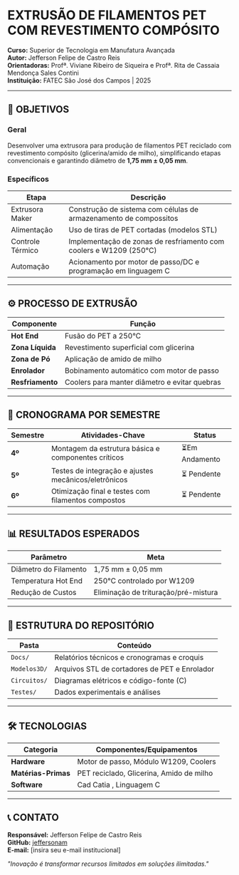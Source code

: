 # EXTRUSÃO DE FILAMENTOS PET COM REVESTIMENTO COMPÓSITO  
**Curso:** Superior de Tecnologia em Manufatura Avançada  
**Autor:** Jefferson Felipe de Castro Reis  
**Orientadoras:** Profª. Viviane Ribeiro de Siqueira e Profª. Rita de Cassaia Mendonça Sales Contini  
**Instituição:** FATEC São José dos Campos | 2025  

---

## 🎯 OBJETIVOS  
### Geral  
Desenvolver uma extrusora para produção de filamentos PET reciclado com revestimento compósito (glicerina/amido de milho), simplificando etapas convencionais e garantindo diâmetro de **1,75 mm ± 0,05 mm**.  

### Específicos  
| Etapa                  | Descrição                                                                 |  
|------------------------|---------------------------------------------------------------------------|  
|  Extrusora Maker    | Construção de sistema com células de armazenamento de compossitos          |  
|  Alimentação        | Uso de tiras de PET cortadas (modelos STL)                               |  
|  Controle Térmico   | Implementação de zonas de resfriamento com coolers e W1209 (250°C)       |  
|  Automação         | Acionamento por motor de passo/DC e programação em linguagem C           |  

---

## ⚙️ PROCESSO DE EXTRUSÃO  
| Componente             | Função                                                                   |  
|------------------------|---------------------------------------------------------------------------|  
| **Hot End**            | Fusão do PET a 250°C                                    |  
| **Zona Líquida**       | Revestimento superficial com glicerina                                   |  
| **Zona de Pó**         | Aplicação de amido de milho                                              |  
| **Enrolador**          | Bobinamento automático com motor de passo                                |  
| **Resfriamento**       | Coolers para manter diâmetro e evitar quebras                            |  

---

## 📅 CRONOGRAMA POR SEMESTRE  
| Semestre | Atividades-Chave                                                         | Status      |  
|----------|--------------------------------------------------------------------------|-------------|  
| **4º**   | Montagem da estrutura básica e componentes críticos                      | ⏳Em Andamento
| **5º**   | Testes de integração e ajustes mecânicos/eletrônicos                     | ⏳ Pendente |  
| **6º**   | Otimização final e testes com filamentos compostos                       | ⏳ Pendente  |  

---

## 📊 RESULTADOS ESPERADOS  
| Parâmetro              | Meta                                      |  
|------------------------|-------------------------------------------|  
| Diâmetro do Filamento  | 1,75 mm ± 0,05 mm                        |  
| Temperatura Hot End    | 250°C controlado por W1209               |  
| Redução de Custos      | Eliminação de trituração/pré-mistura     |  

---

## 📂 ESTRUTURA DO REPOSITÓRIO  
| Pasta              | Conteúdo                                  |  
|--------------------|-------------------------------------------|  
| `Docs/`            | Relatórios técnicos e cronogramas e croquis         |  
| `Modelos3D/`       | Arquivos STL de cortadores de PET e Enrolador         |  
| `Circuitos/`       | Diagramas elétricos e código-fonte (C)    |  
| `Testes/`          | Dados experimentais e análises            |  

---

## 🛠 TECNOLOGIAS  
| Categoria           | Componentes/Equipamentos                  |  
|----------------------|-------------------------------------------|  
| **Hardware**         | Motor de passo, Módulo W1209, Coolers     |  
| **Matérias-Primas**  | PET reciclado, Glicerina, Amido de milho  |  
| **Software**         | Cad Catia , Linguagem C                      |  

---

## 📞 CONTATO  
**Responsável:** Jefferson Felipe de Castro Reis  
**GitHub:** [jeffersonam](https://github.com/jeffersonam/Extrus-o-de-Filamentos-PET-com-Revestimento-Comp-sito)  
**E-mail:** [insira seu e-mail institucional]  

*"Inovação é transformar recursos limitados em soluções ilimitadas."*  
